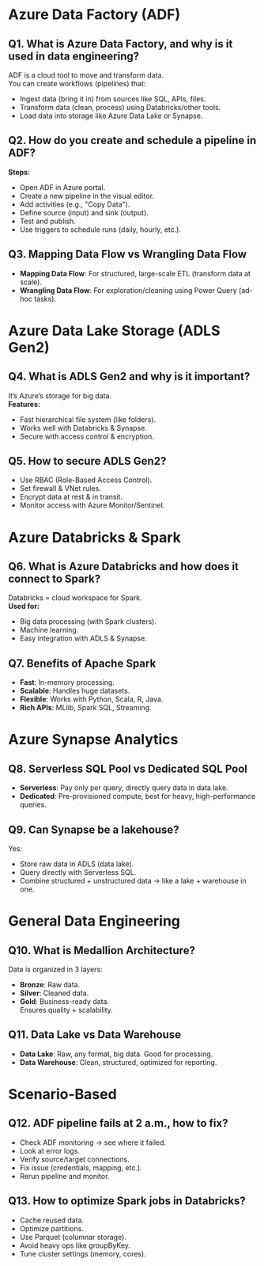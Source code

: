 # Azure Data Factory (ADF)

## Q1. What is Azure Data Factory, and why is it used in data engineering?

ADF is a cloud tool to move and transform data.  
You can create workflows (pipelines) that:  
- Ingest data (bring it in) from sources like SQL, APIs, files.  
- Transform data (clean, process) using Databricks/other tools.  
- Load data into storage like Azure Data Lake or Synapse.

## Q2. How do you create and schedule a pipeline in ADF?

**Steps:**  
- Open ADF in Azure portal.  
- Create a new pipeline in the visual editor.  
- Add activities (e.g., "Copy Data").  
- Define source (input) and sink (output).  
- Test and publish.  
- Use triggers to schedule runs (daily, hourly, etc.).

## Q3. Mapping Data Flow vs Wrangling Data Flow

- **Mapping Data Flow**: For structured, large-scale ETL (transform data at scale).  
- **Wrangling Data Flow**: For exploration/cleaning using Power Query (ad-hoc tasks).

# Azure Data Lake Storage (ADLS Gen2)

## Q4. What is ADLS Gen2 and why is it important?

It’s Azure’s storage for big data.  
**Features:**  
- Fast hierarchical file system (like folders).  
- Works well with Databricks & Synapse.  
- Secure with access control & encryption.

## Q5. How to secure ADLS Gen2?

- Use RBAC (Role-Based Access Control).  
- Set firewall & VNet rules.  
- Encrypt data at rest & in transit.  
- Monitor access with Azure Monitor/Sentinel.

# Azure Databricks & Spark

## Q6. What is Azure Databricks and how does it connect to Spark?

Databricks = cloud workspace for Spark.  
**Used for:**  
- Big data processing (with Spark clusters).  
- Machine learning.  
- Easy integration with ADLS & Synapse.

## Q7. Benefits of Apache Spark

- **Fast**: In-memory processing.  
- **Scalable**: Handles huge datasets.  
- **Flexible**: Works with Python, Scala, R, Java.  
- **Rich APIs**: MLlib, Spark SQL, Streaming.

# Azure Synapse Analytics

## Q8. Serverless SQL Pool vs Dedicated SQL Pool

- **Serverless**: Pay only per query, directly query data in data lake.  
- **Dedicated**: Pre-provisioned compute, best for heavy, high-performance queries.

## Q9. Can Synapse be a lakehouse?

Yes:  
- Store raw data in ADLS (data lake).  
- Query directly with Serverless SQL.  
- Combine structured + unstructured data → like a lake + warehouse in one.

# General Data Engineering

## Q10. What is Medallion Architecture?

Data is organized in 3 layers:  
- **Bronze**: Raw data.  
- **Silver**: Cleaned data.  
- **Gold**: Business-ready data.  
Ensures quality + scalability.

## Q11. Data Lake vs Data Warehouse

- **Data Lake**: Raw, any format, big data. Good for processing.  
- **Data Warehouse**: Clean, structured, optimized for reporting.

# Scenario-Based

## Q12. ADF pipeline fails at 2 a.m., how to fix?

- Check ADF monitoring → see where it failed.  
- Look at error logs.  
- Verify source/target connections.  
- Fix issue (credentials, mapping, etc.).  
- Rerun pipeline and monitor.

## Q13. How to optimize Spark jobs in Databricks?

- Cache reused data.  
- Optimize partitions.  
- Use Parquet (columnar storage).  
- Avoid heavy ops like groupByKey.  
- Tune cluster settings (memory, cores).
